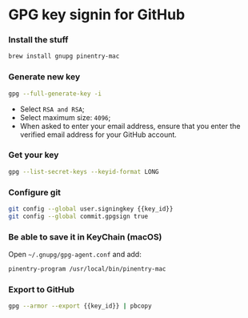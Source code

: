 # GPG key signin for GitHub

### Install the stuff
```bash
brew install gnupg pinentry-mac
```

### Generate new key
```bash
gpg --full-generate-key -i
```
- Select `RSA and RSA`;
- Select maximum size: `4096`;
- When asked to enter your email address, ensure that you enter the verified email address for your GitHub account.

### Get your key
```bash
gpg --list-secret-keys --keyid-format LONG
```

### Configure git
```bash
git config --global user.signingkey {{key_id}}
git config --global commit.gpgsign true
```

### Be able to save it in KeyChain (macOS)
Open `~/.gnupg/gpg-agent.conf` and add:
```bash
pinentry-program /usr/local/bin/pinentry-mac
```

### Export to GitHub
```bash
gpg --armor --export {{key_id}} | pbcopy
```
